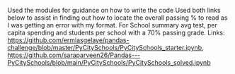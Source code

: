 Used the modules for guidance on how to write the code
Used both links below to assist in finding out how to locate the overall passing % to read as I was getting an error with my format. For School summary avg test, per capita spending and students per school with a 70% passing grade.
Links: https://github.com/ermiasgelaye/pandas-challenge/blob/master/PyCitySchools/PyCitySchools_starter.ipynb, https://github.com/saraparveen26/Pandas---PyCitySchools/blob/main/PyCitySchools/PyCitySchools_solved.ipynb
